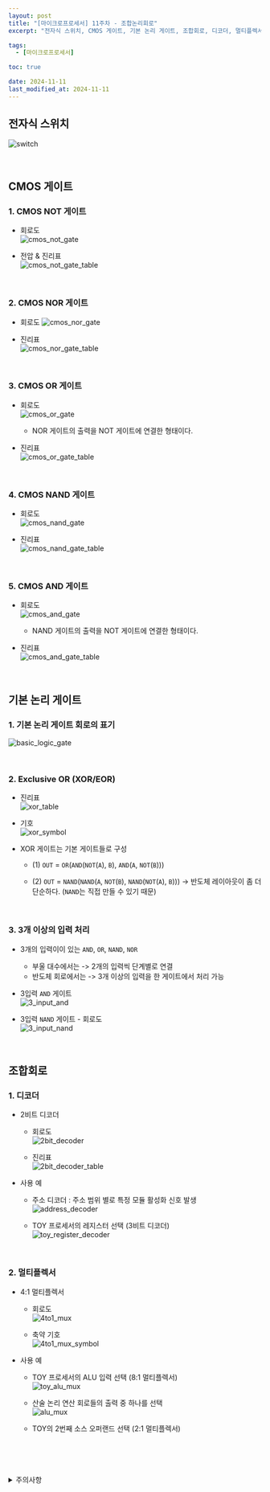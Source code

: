 ```yaml
---
layout: post
title: "[마이크로프로세서] 11주차 - 조합논리회로"
excerpt: "전자식 스위치, CMOS 게이트, 기본 논리 게이트, 조합회로, 디코더, 멀티플렉서"

tags:
  - [마이크로프로세서]

toc: true

date: 2024-11-11
last_modified_at: 2024-11-11
---
```

## 전자식 스위치
![switch][def]  

<br>

## CMOS 게이트
### 1. CMOS NOT 게이트
- 회로도  
![cmos_not_gate][def2]

- 전압 & 진리표  
![cmos_not_gate_table][def3]  

<br>

### 2. CMOS NOR 게이트
- 회로도
![cmos_nor_gate][def4]

- 진리표  
![cmos_nor_gate_table][def5]

<br>

### 3. CMOS OR 게이트
- 회로도  
![cmos_or_gate][def6]
  - NOR 게이트의 출력을 NOT 게이트에 연결한 형태이다.  

- 진리표  
![cmos_or_gate_table][def7]  

<br>

### 4. CMOS NAND 게이트
- 회로도  
![cmos_nand_gate][def8]

- 진리표  
![cmos_nand_gate_table][def9]

<br>

### 5. CMOS AND 게이트
- 회로도  
![cmos_and_gate][def10]
  - NAND 게이트의 출력을 NOT 게이트에 연결한 형태이다.

- 진리표  
![cmos_and_gate_table][def11]  

<br>

## 기본 논리 게이트
### 1. 기본 논리 게이트 회로의 표기
![basic_logic_gate][def12]  

<br>

### 2. Exclusive OR (XOR/EOR)
- 진리표  
![xor_table][def13]  

- 기호  
![xor_symbol][def14]  

- XOR 게이트는 기본 게이트들로 구성
  - (1) `OUT` = `OR`(`AND`(`NOT`(`A`), `B`), `AND`(`A`, `NOT`(`B`)))
  - (2) `OUT` = `NAND`(`NAND`(`A`, `NOT`(`B`), `NAND`(`NOT`(`A`), `B`)))
    -> 반도체 레이아웃이 좀 더 단순하다. (`NAND`는 직접 만들 수 있기 때문)  

    <br>

### 3. 3개 이상의 입력 처리
- 3개의 입력이이 있는 `AND`, `OR`, `NAND`, `NOR`
  - 부울 대수에서는 -> 2개의 입력씩 단계별로 연결
  - 반도체 회로에서는 -> 3개 이상의 입력을 한 게이트에서 처리 가능

- 3입력 `AND` 게이트  
![3_input_and][def15]  

- 3입력 `NAND` 게이트 - 회로도  
![3_input_nand][def16]  

<br>

## 조합회로
### 1. 디코더
- 2비트 디코더
  - 회로도  
  ![2bit_decoder][def17]

  - 진리표  
  ![2bit_decoder_table][def18]  

- 사용 예
  - 주소 디코더 : 주소 범위 별로 특정 모듈 활성화 신호 발생  
  ![address_decoder][def19]  

  - TOY 프로세서의 레지스터 선택 (3비트 디코더)  
  ![toy_register_decoder][def20]  

  <br>

### 2. 멀티플렉서
- 4:1 멀티플렉서
  - 회로도  
  ![4to1_mux][def21]  

  - 축약 기호  
  ![4to1_mux_symbol][def22]

- 사용 예
  - TOY 프로세서의 ALU 입력 선택 (8:1 멀티플렉서)  
  ![toy_alu_mux][def23]  

  - 산술 논리 연산 회로들의 출력 중 하나를 선택  
  ![alu_mux][def24]  

  - TOY의 2번째 소스 오퍼랜드 선택 (2:1 멀티플렉서)

<br>
<br>
<br>
<br>
<details>
<summary>주의사항</summary>
<div markdown="1">  

이 포스팅은 강원대학교 김용석 교수님의 마이크로프로세서 수업을 들으며 내용을 정리 한 것입니다.  
수업 내용에 대한 저작권은 교수님께 있으니,  
다른 곳으로의 무분별한 내용 복사를 자제해 주세요.  

</div>
</details>

[def]: https://i.imgur.com/WMYjFqM.png
[def2]: https://i.imgur.com/XQrUWWQ.png
[def3]: https://i.imgur.com/BWB6y2j.png
[def4]: https://i.imgur.com/3UguL5x.png
[def5]: https://i.imgur.com/iMSgoMF.png
[def6]: https://i.imgur.com/8FqMaKy.png
[def7]: https://i.imgur.com/kzNcNIm.png
[def8]: https://i.imgur.com/EZvGzrk.png
[def9]: https://i.imgur.com/aMihVrI.png
[def10]: https://i.imgur.com/ekudPnY.png
[def11]: https://i.imgur.com/twiKkQU.png
[def12]: https://i.imgur.com/I85K63q.png
[def13]: https://i.imgur.com/IaDPbeR.png
[def14]: https://i.imgur.com/cCegP7U.png
[def15]: https://i.imgur.com/RWGpMDh.png
[def16]: https://i.imgur.com/WjSIWpW.png
[def17]: https://i.imgur.com/jXwSKfs.png
[def18]: https://i.imgur.com/0YAycd2.png
[def19]: https://i.imgur.com/aHcZA2S.png
[def20]: https://i.imgur.com/ijbhTTB.png
[def21]: https://i.imgur.com/OHA0s66.png
[def22]: https://i.imgur.com/lIRUoG7.png
[def23]: https://i.imgur.com/JnY4sHo.png
[def24]: https://i.imgur.com/HfVTP7P.png